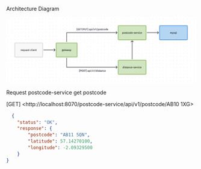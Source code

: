 Architecture Diagram 

![architecture-diagram](./architecture-diagram.png)


Request postcode-service get postcode

[GET] <http://localhost:8070/postcode-service/api/v1/postcode/AB10 1XG>

```json
  {
    "status": "OK",
    "response": {
        "postcode": "AB11 5QN",
        "latitude": 57.14270100,
        "longitude": -2.09329500
    }
}
```

